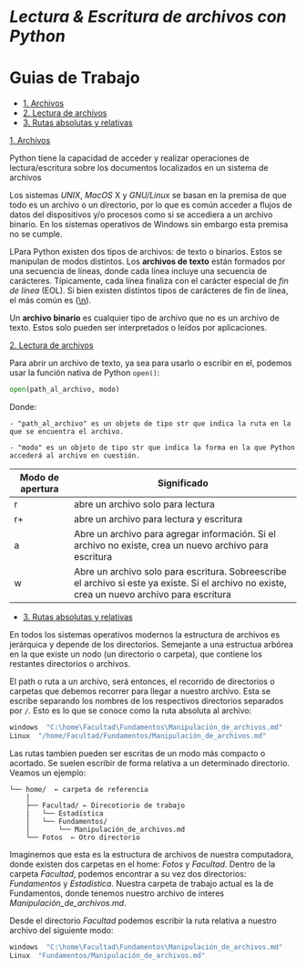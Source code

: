 # *Lectura & Escritura de archivos con Python*

# Guias de Trabajo
* [1. Archivos](#1-archs)
* [2. Lectura de archivos](#2-open)
* [3. Rutas absolutas y relativas](#3-paths)

[1. Archivos](#1-archs)


Python tiene la capacidad de acceder y realizar operaciones de lectura/escritura sobre los documentos localizados en un sistema de archivos

Los sistemas _UNIX_, _MacOS_ X y _GNU/Linux_ se basan en la premisa de que todo es un archivo o un directorio, por lo que es común acceder a flujos de datos del dispositivos y/o procesos como si se accediera a un archivo binario. En los sistemas operativos de Windows sin embargo esta premisa no se cumple.

LPara Python existen dos tipos de archivos: de texto o binarios. Estos se manipulan de modos distintos. Los **archivos de texto** están formados por una secuencia de líneas, donde cada línea incluye una secuencia de carácteres. Típicamente, cada línea finaliza con el carácter especial de _fin de linea_ (EOL). Si bien existen distintos tipos de carácteres de fin de línea, el más común es ([\n](https://github.com/AJVelezRueda/UCEMA_Fundamentos_de_informatica/blob/master/Python_intro/Expresiones_regulares.md)).

Un **archivo binario** es cualquier tipo de archivo que no es un archivo de texto. Estos solo pueden ser interpretados o leídos por aplicaciones.


[2. Lectura de archivos](#2-open)

Para abrir un archivo de texto, ya sea para usarlo o escribir en el, podemos usar la función nativa de Python `open()`:

```python
open(path_al_archivo, modo) 
```

Donde:

    - "path_al_archivo" es un objeto de tipo str que indica la ruta en la que se encuentra el archivo. 
    
    - "modo" es un objeto de tipo str que indica la forma en la que Python accederá al archivo en cuestión.



| Modo de apertura| Significado | 
|-------------	|----------	|
|  r	| abre un archivo solo para lectura|
|  r+	| abre un archivo para lectura y escritura|
|  a	| Abre un archivo para agregar información. Si el archivo no existe, crea un nuevo archivo para escritura|	
|  w	| Abre un archivo solo para escritura. Sobreescribe el archivo si este ya existe. Si el archivo no existe, crea un nuevo archivo para escritura|	

* [3. Rutas absolutas y relativas](#3-paths)


En todos los sistemas operativos modernos la estructura de archivos es jerárquica y depende de los directorios. Semejante a una estructua arbórea en la que existe un nodo (un directorio o carpeta), que contiene los restantes directorios o archivos.

El path o ruta a un archivo, será entonces, el recorrido de directorios o carpetas que debemos recorrer para llegar a nuestro archivo. Esta se escribe separando los nombres de los respectivos directorios separados por `/`. Esto es lo que se conoce como la ruta absoluta al archivo:


```bash
windows  "C:\home\Facultad\Fundamentos\Manipulación_de_archivos.md"
Linux  "/home/Facultad/Fundamentos/Manipulación_de_archivos.md"
```

Las rutas tambien pueden ser escritas de un modo más compacto o acortado. Se suelen escribir de forma relativa a un determinado directorio. Veamos un ejemplo:


```
└── home/  ← carpeta de referencia
    │
    ├── Facultad/ ← Direcotiorio de trabajo
    |   └── Estadística 
    │   └── Fundamentos/  
    │       └── Manipulación_de_archivos.md
    └── Fotos  ← Otro directorio
```

Imaginemos que esta es la estructura de archivos de nuestra computadora, donde existen dos carpetas en el home: _Fotos_ y _Facultad_. Dentro de la carpeta _Facultad_, podemos encontrar a su vez dos directorios: _Fundamentos_ y _Estadistica_. Nuestra carpeta de trabajo actual es la de Fundamentos, donde tenemos nuestro archivo de interes _Manipulación_de_archivos.md_. 

Desde el directorio _Facultad_ podemos escribir la ruta relativa a nuestro archivo del siguiente modo:

```bash
windows  "C:\home\Facultad\Fundamentos\Manipulación_de_archivos.md"
Linux  "Fundamentos/Manipulación_de_archivos.md"
```
